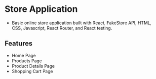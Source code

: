 # Store Application

- Basic online store application built with React, FakeStore API, HTML, CSS, Javascript, React Router, and React testing.

## Features

- Home Page
- Products Page
- Product Details Page
- Shopping Cart Page
